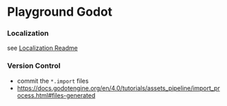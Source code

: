 ﻿# Playground Godot

### Localization
see [Localization Readme](./localization/README.md)

### Version Control
* commit the `*.import` files
* https://docs.godotengine.org/en/4.0/tutorials/assets_pipeline/import_process.html#files-generated